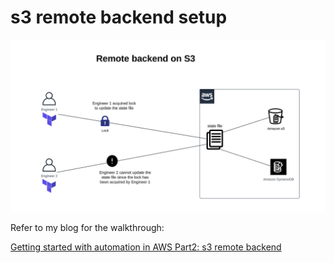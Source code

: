 # s3 remote backend setup

![s3_remote_backend_setup_](images/1.png)

Refer to my blog for the walkthrough:

[Getting started with automation in AWS Part2: s3 remote backend](https://medium.com/@oraymond49/getting-started-with-automation-in-aws-part-2-s3-remote-backend-e57bc232b642)
